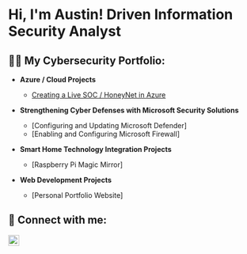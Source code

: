 <h1>Hi, I'm Austin! Driven Information Security Analyst </h1>

<h2>👨‍💻 My Cybersecurity Portfolio:</h2>

- <b>Azure / Cloud Projects</b>
  - [Creating a Live SOC / HoneyNet in Azure](https://github.com/portfolioAustinT/Azure-SOC)
    
- <b>Strengthening Cyber Defenses with Microsoft Security Solutions</b>
  - [Configuring and Updating Microsoft Defender]
  - [Enabling and Configuring Microsoft Firewall]

- <b>Smart Home Technology Integration Projects</b>
  - [Raspberry Pi Magic Mirror]

- <b>Web Development Projects</b>
  - [Personal Portfolio Website]
    
<h2> 🤳 Connect with me:</h2>

[<img align="left" alt="Austin Tham | LinkedIn" width="22px" src="https://cdn.jsdelivr.net/npm/simple-icons@v3/icons/linkedin.svg" />][linkedin]

[linkedin]: www.linkedin.com/in/austin-tham-702176192
